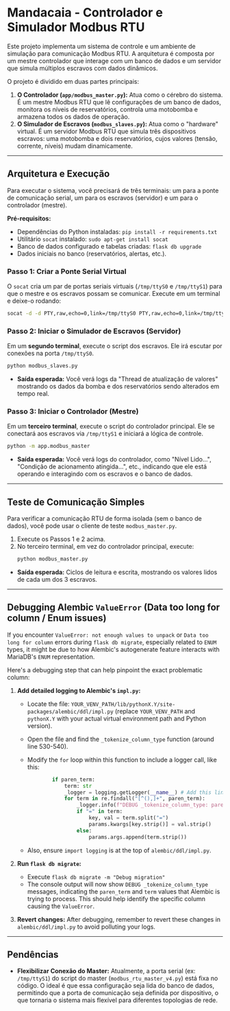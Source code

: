 # Mandacaia - Controlador e Simulador Modbus RTU

Este projeto implementa um sistema de controle e um ambiente de simulação para comunicação Modbus RTU. A arquitetura é composta por um mestre controlador que interage com um banco de dados e um servidor que simula múltiplos escravos com dados dinâmicos.

O projeto é dividido em duas partes principais:

1.  **O Controlador (`app/modbus_master.py`):** Atua como o cérebro do sistema. É um mestre Modbus RTU que lê configurações de um banco de dados, monitora os níveis de reservatórios, controla uma motobomba e armazena todos os dados de operação.
2.  **O Simulador de Escravos (`modbus_slaves.py`):** Atua como o "hardware" virtual. É um servidor Modbus RTU que simula três dispositivos escravos: uma motobomba e dois reservatórios, cujos valores (tensão, corrente, níveis) mudam dinamicamente.

---

## Arquitetura e Execução

Para executar o sistema, você precisará de três terminais: um para a ponte de comunicação serial, um para os escravos (servidor) e um para o controlador (mestre).

**Pré-requisitos:**
*   Dependências do Python instaladas: `pip install -r requirements.txt`
*   Utilitário `socat` instalado: `sudo apt-get install socat`
*   Banco de dados configurado e tabelas criadas: `flask db upgrade`
*   Dados iniciais no banco (reservatórios, alertas, etc.).

### Passo 1: Criar a Ponte Serial Virtual

O `socat` cria um par de portas seriais virtuais (`/tmp/ttyS0` e `/tmp/ttyS1`) para que o mestre e os escravos possam se comunicar. Execute em um terminal e deixe-o rodando:

```bash
socat -d -d PTY,raw,echo=0,link=/tmp/ttyS0 PTY,raw,echo=0,link=/tmp/ttyS1
```

### Passo 2: Iniciar o Simulador de Escravos (Servidor)

Em um **segundo terminal**, execute o script dos escravos. Ele irá escutar por conexões na porta `/tmp/ttyS0`.

```bash
python modbus_slaves.py
```
*   **Saída esperada:** Você verá logs da "Thread de atualização de valores" mostrando os dados da bomba e dos reservatórios sendo alterados em tempo real.

### Passo 3: Iniciar o Controlador (Mestre)

Em um **terceiro terminal**, execute o script do controlador principal. Ele se conectará aos escravos via `/tmp/ttyS1` e iniciará a lógica de controle.

```bash
python -m app.modbus_master
```
*   **Saída esperada:** Você verá logs do controlador, como "Nível Lido...", "Condição de acionamento atingida...", etc., indicando que ele está operando e interagindo com os escravos e o banco de dados.

---

## Teste de Comunicação Simples

Para verificar a comunicação RTU de forma isolada (sem o banco de dados), você pode usar o cliente de teste `modbus_master.py`.

1.  Execute os Passos 1 e 2 acima.
2.  No terceiro terminal, em vez do controlador principal, execute:
    ```bash
    python modbus_master.py
    ```
*   **Saída esperada:** Ciclos de leitura e escrita, mostrando os valores lidos de cada um dos 3 escravos.

---

## Debugging Alembic `ValueError` (Data too long for column / Enum issues)

If you encounter `ValueError: not enough values to unpack` or `Data too long for column` errors during `flask db migrate`, especially related to `ENUM` types, it might be due to how Alembic's autogenerate feature interacts with MariaDB's `ENUM` representation.

Here's a debugging step that can help pinpoint the exact problematic column:

1.  **Add detailed logging to Alembic's `impl.py`:**
    *   Locate the file: `YOUR_VENV_PATH/lib/pythonX.Y/site-packages/alembic/ddl/impl.py` (replace `YOUR_VENV_PATH` and `pythonX.Y` with your actual virtual environment path and Python version).
    *   Open the file and find the `_tokenize_column_type` function (around line 530-540).
    *   Modify the `for` loop within this function to include a logger call, like this:

        ```python
                if paren_term:
                    term: str
                    _logger = logging.getLogger(__name__) # Add this line
                    for term in re.findall("[^(),]+", paren_term):
                        _logger.info(f"DEBUG _tokenize_column_type: paren_term='{paren_term}', term='{term}'") # Add this line
                        if "=" in term:
                            key, val = term.split("=")
                            params.kwargs[key.strip()] = val.strip()
                        else:
                            params.args.append(term.strip())
        ```
    *   Also, ensure `import logging` is at the top of `alembic/ddl/impl.py`.

2.  **Run `flask db migrate`:**
    *   Execute `flask db migrate -m "Debug migration"`
    *   The console output will now show `DEBUG _tokenize_column_type` messages, indicating the `paren_term` and `term` values that Alembic is trying to process. This should help identify the specific column causing the `ValueError`.

3.  **Revert changes:** After debugging, remember to revert these changes in `alembic/ddl/impl.py` to avoid polluting your logs.

---

## Pendências

*   **Flexibilizar Conexão do Master:** Atualmente, a porta serial (ex: `/tmp/ttyS1`) do script do master (`modbus_rtu_master_v4.py`) está fixa no código. O ideal é que essa configuração seja lida do banco de dados, permitindo que a porta de comunicação seja definida por dispositivo, o que tornaria o sistema mais flexível para diferentes topologias de rede.
